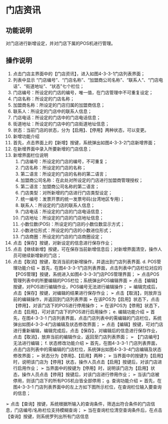 # 门店资讯

## 功能说明

对门店进行新增设定，并对门店下属的POS机进行管理。

## 操作说明

1.	点击门店主界面中的【门店资讯】，进入如图4-3-3-1门店列表界面；
2.	列表中显示 “门店编号”、“门店名称”、“加盟商公司名称”、“联系人”、“门店电话”、“街道地址”、“状态”七个栏位；
  1. 门店编号：所设定的门店的编号，唯一值，在门店管理中不可重复设定；
  2. 门店名称：所设定的门店名称；
  3. 加盟商名称：所设定的门店归属的加盟商信息；
  4. 联系人：所设定的门店中的联系人信息；
  5. 门店电话：所设定的门店中的门店电话信息；
  6. 街道地址：所设定的门店中的门店街道地址信息；
  7. 状态：当前门店的状态，分为【启用】、【停用】两种状态，可以变更。
3.	新增功能介绍
  1. 首先，点击界面上的【新增】按键，系统弹出如图4-3-3-2门店新增界面；
  2. 在新增界面中录入所要新增的门店信息；
  3. 新增界面栏位说明
     1. 门店编号：所设定的门店的编号，不可重复；
     2. 门店名称：所设定的门店的名称；
     3. 第二语言：所设定的门店的名称的第二语言；
     4. 加盟商公司名称：在此处对所设定的门店进行加盟商管理授权；
     5. 第二语言：加盟商公司名称的第二语言；
     6. 门店类型：对所新增的门店进行门店类型设定；
     7. 统一编号：发票开票的统一发票号码(台湾地区专用)；
     8. 联系人：所设定的门店的联系人信息；
     9. 门店电话：所设定的门店的门店电话信息；
     10. 门店地址：所设定的门店的门店地址信息；
     11. 小数位数(POS)：所设定的门店的小数位数显示方式；
     12. 小数进位形式：所设定的门店的小数进位形式；
     13. 门店商圈：所设定的门店的门店商圈设定；
   4. 点击【保存】按键，对新设定的信息进行保存作业；
   5. 点击【继续新增】按键，可在保存当前新增信息后；对新增界面清空，操作人员可继续新增新的门店；
   6. 点击【取消】按键，取消当前的新增操作，并退出到门店列表界面.
d.	POS管理功能介绍
➢	首先，在图4-3-3-1门店列表界面，点击列表中门店栏位对应的【POS管理】按键，系统进入如图4-3-3-3门店POS管理界面；
➢	点击POS管理列表中的所要编辑的POS栏位；系统弹出POS编辑界面
➢	点击【编辑】按键，对POS进行编辑作业，POS编号无法进行编辑操作；
➢	编辑完成后，点击【保存】按键，对编辑的结果进行保存作业；
➢	点击【取消】，则放弃当前的编辑操作，并返回到门店列表界面
➢	在该POS为【启用】状态下，点击【停用】，对该门店下的POS进行停用操作；
➢	在该POS为【停用】状态下，点击【启用】，可对该门店下的POS进行启用操作；
e.	编辑功能介绍
➢	首先，在图4-3-3-1 门店列表界面，点击门店列表中的需编辑的门店栏位，系统弹出如图4-3-3-4门店编辑及状态修改界面；
➢	点击【编辑】按键，可对门店进行重新编辑，编辑完成后，点击【保存】，对编辑后的信息进行保存作业，点击【取消】，放弃当前的编辑作业，返回至门店列表界面；
➢	【门店编号】无法进行编辑；
f.	状态修改功能介绍
➢	首先，在图4-3-3-1 门店列表界面，点击门店列表中的需编辑的门店栏位，系统弹出如图4-3-3-4门店编辑及状态修改界面；
➢	状态分为【停用】、【启用】两种；
➢	当界面中的按键为【启用】时，说明该门店为【停用】状态，操作人员点击【启用】按键后，对该门店进行启用作业；
➢	当界面中的按键为【停用】时，说明该门店为【启用】状态，操作人员点击【停用】按键后，对该门店进行停用作业；
➢	当该门店被停用，则该门店下的所有POS机台皆全部停用；
g.	查询功能介绍
➢	首先，在图4-3-3-1 门店列表界面中的左上方如下图所示栏位，在查询栏位输入要查询的信息；
 
➢	点击【查询】按键，系统根据所输入的查询条件，筛选出符合条件的门店信息，门店编号/名称栏位支持模糊查询；
➢	当在查询栏位清空查询条件后，在点击【查询】按键，则系统罗列出所有门店信息
